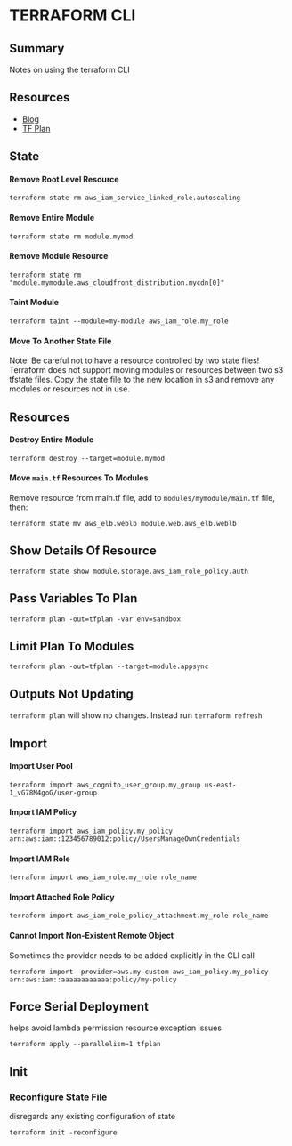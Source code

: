 # TERRAFORM CLI

## Summary

Notes on using the terraform CLI

## Resources

- [Blog](https://ryaneschinger.com/blog/terraform-state-move/)
- [TF Plan](https://www.terraform.io/docs/commands/plan.html)

## State

#### Remove Root Level Resource

```console
terraform state rm aws_iam_service_linked_role.autoscaling
```

#### Remove Entire Module

```console
terraform state rm module.mymod
```

#### Remove Module Resource

```console
terraform state rm "module.mymodule.aws_cloudfront_distribution.mycdn[0]"
```

#### Taint Module

```console
terraform taint --module=my-module aws_iam_role.my_role
```

#### Move To Another State File

Note: Be careful not to have a resource controlled by two state files!
Terraform does not support moving modules or resources between two s3 tfstate
files. Copy the state file to the new location in s3 and remove any modules
or resources not in use.

## Resources

#### Destroy Entire Module

```console
terraform destroy --target=module.mymod
```

#### Move `main.tf` Resources To Modules

Remove resource from main.tf file, add to `modules/mymodule/main.tf` file, then:

```console
terraform state mv aws_elb.weblb module.web.aws_elb.weblb
```

## Show Details Of Resource

```console
terraform state show module.storage.aws_iam_role_policy.auth
```

## Pass Variables To Plan

```console
terraform plan -out=tfplan -var env=sandbox
```

## Limit Plan To Modules

```console
terraform plan -out=tfplan --target=module.appsync
```

## Outputs Not Updating

`terraform plan` will show no changes. Instead run `terraform refresh`

## Import

#### Import User Pool

```console
terraform import aws_cognito_user_group.my_group us-east-1_vG78M4goG/user-group
```

#### Import IAM Policy

```console
terraform import aws_iam_policy.my_policy arn:aws:iam::123456789012:policy/UsersManageOwnCredentials
```

#### Import IAM Role

```console
terraform import aws_iam_role.my_role role_name
```

#### Import Attached Role Policy

```console
terraform import aws_iam_role_policy_attachment.my_role role_name
```

#### Cannot Import Non-Existent Remote Object

Sometimes the provider needs to be added explicitly in the CLI call

```console
terraform import -provider=aws.my-custom aws_iam_policy.my_policy arn:aws:iam::aaaaaaaaaaaa:policy/my-policy
```

## Force Serial Deployment

helps avoid lambda permission resource exception issues

```console
terraform apply --parallelism=1 tfplan
```

## Init

### Reconfigure State File

disregards any existing configuration of state

```console
terraform init -reconfigure
```
